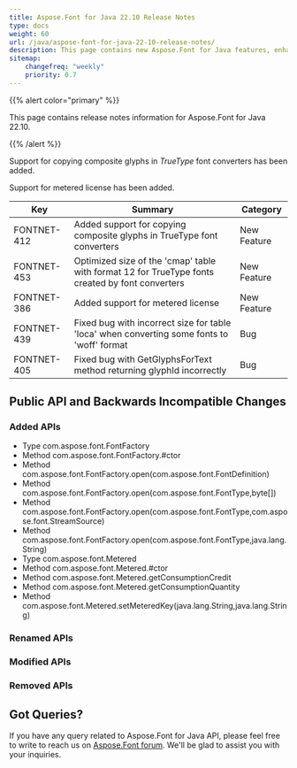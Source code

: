 ```yaml
---
title: Aspose.Font for Java 22.10 Release Notes
type: docs
weight: 60
url: /java/aspose-font-for-java-22-10-release-notes/
description: This page contains new Aspose.Font for Java features, enhancement, and bug fixes in 2022, version 22.10.
sitemap:
    changefreq: "weekly"
    priority: 0.7
---
```


{{% alert color="primary" %}} 

This page contains release notes information for Aspose.Font for Java 22.10.

{{% /alert %}} 

Support for copying composite glyphs in *TrueType* font converters has been added.

Support for metered license has been added.

| Key | Summary | Category |
|---|---|---|
| FONTNET-412 | Added support for copying composite glyphs in TrueType font converters | New Feature |
| FONTNET-453 | Optimized size of the 'cmap' table with format 12 for TrueType fonts created by font converters | New Feature |
| FONTNET-386 | Added support for metered license | New Feature |
| FONTNET-439 | Fixed bug with incorrect size for table 'loca' when converting some fonts to 'woff' format | Bug |
| FONTNET-405 | Fixed bug with GetGlyphsForText method returning glyphId incorrectly | Bug |


## Public API and Backwards Incompatible Changes

### Added APIs
 * Type com.aspose.font.FontFactory
 * Method com.aspose.font.FontFactory.#ctor
 * Method com.aspose.font.FontFactory.open(com.aspose.font.FontDefinition)
 * Method com.aspose.font.FontFactory.open(com.aspose.font.FontType,byte[])
 * Method com.aspose.font.FontFactory.open(com.aspose.font.FontType,com.aspose.font.StreamSource)
 * Method com.aspose.font.FontFactory.open(com.aspose.font.FontType,java.lang.String)
 * Type com.aspose.font.Metered
 * Method com.aspose.font.Metered.#ctor
 * Method com.aspose.font.Metered.getConsumptionCredit
 * Method com.aspose.font.Metered.getConsumptionQuantity
 * Method com.aspose.font.Metered.setMeteredKey(java.lang.String,java.lang.String)

### Renamed APIs
 
### Modified APIs

### Removed APIs


## Got Queries?
If you have any query related to Aspose.Font for Java API, please feel free to write to reach us on [Aspose.Font forum](https://forum.aspose.com/c/font/). We'll be glad to assist you with your inquiries.
